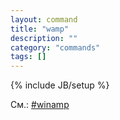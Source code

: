 ```yaml
---
layout: command
title: "wamp"
description: ""
category: "commands"
tags: []
---
```

{% include JB/setup %}

См.: [#winamp](#winamp)
